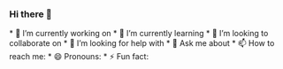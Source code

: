 ### Hi there 👋

<!--
**IbrahimNabid/IbrahimNabid** is a ✨ _special_ ✨ repository because its `README.md` (this file) appears on your GitHub profile.
--!>

* 🔭 I’m currently working on 

* 🌱 I’m currently learning 

* 👯 I’m looking to collaborate on 

* 🤔 I’m looking for help with 

* 💬 Ask me about 

* 📫 How to reach me: 

* 😄 Pronouns: 

* ⚡ Fun fact: 

